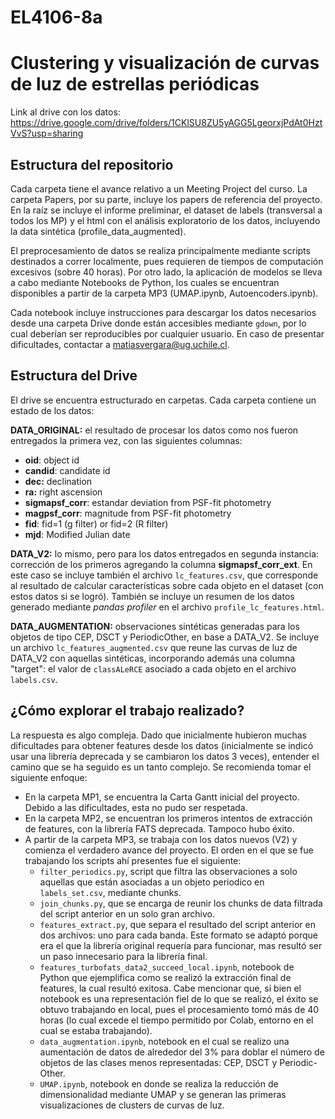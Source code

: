 # EL4106-8a
# Clustering y visualización de curvas de luz de estrellas periódicas
Link al drive con los datos:
https://drive.google.com/drive/folders/1CKlSU8ZU5yAGG5LgeorxjPdAt0HztVvS?usp=sharing

## Estructura del repositorio 
Cada carpeta tiene el avance relativo a un Meeting Project del curso. La carpeta Papers, por su parte, incluye los papers de referencia del proyecto. En la raíz se incluye el informe preliminar, el dataset de labels (transversal a todos los MP) y el html con el análisis exploratorio de los datos, incluyendo la data sintética (profile_data_augmented). 

El preprocesamiento de datos se realiza principalmente mediante scripts destinados a correr localmente, pues requieren de tiempos de computación excesivos (sobre 40 horas). Por otro lado, la aplicación de modelos se lleva a cabo mediante Notebooks de Python, los cuales se encuentran disponibles a partir de la carpeta MP3 (UMAP.ipynb, Autoencoders.ipynb). 

Cada notebook incluye instrucciones para descargar los datos necesarios desde una carpeta Drive donde están accesibles mediante `gdown`, por lo cual deberían ser reproducibles por cualquier usuario. En caso de presentar dificultades, contactar a matiasvergara@ug.uchile.cl.

## Estructura del Drive
El drive se encuentra estructurado en carpetas. Cada carpeta contiene un estado de los datos:

**DATA_ORIGINAL:** el resultado de procesar los datos como nos fueron entregados la primera vez, con las siguientes columnas:

- **oid**: object id
- **candid**: candidate id
- **dec:** declination
- **ra:** right ascension
- **sigmapsf_corr**:  estandar deviation from PSF-fit photometry
- **magpsf_corr**: magnitude from PSF-fit photometry
- **fid**: fid=1 (g filter) or fid=2 (R filter)
- **mjd**: Modified Julian date

**DATA_V2:** lo mismo, pero para los datos entregados en segunda instancia: corrección de los primeros agregando la columna **sigmapsf_corr_ext**. En este caso se incluye también el archivo `lc_features.csv`, que corresponde al resultado de calcular características sobre cada objeto en el dataset (con estos datos si se logró). También se incluye un resumen de los datos generado mediante _pandas profiler_ en el archivo `profile_lc_features.html`. 

**DATA_AUGMENTATION:** observaciones sintéticas generadas para los objetos de tipo CEP, DSCT y PeriodicOther, en base a DATA_V2. Se incluye un archivo `lc_features_augmented.csv` que reune las curvas de luz de DATA_V2 con aquellas sintéticas, incorporando además una columna "target": el valor de `classALeRCE` asociado a cada objeto en el archivo `labels.csv`. 

## ¿Cómo explorar el trabajo realizado?
La respuesta es algo compleja. Dado que inicialmente hubieron muchas dificultades para obtener features desde los datos (inicialmente se indicó usar una librería deprecada y se cambiaron los datos 3 veces), entender el camino que se ha seguido es un tanto complejo. Se recomienda tomar el siguiente enfoque:
- En la carpeta MP1, se encuentra la Carta Gantt inicial del proyecto. Debido a las dificultades, esta no pudo ser respetada.
- En la carpeta MP2, se encuentran los primeros intentos de extracción de features, con la librería FATS deprecada. Tampoco hubo éxito.
- A partir de la carpeta MP3, se trabaja con los datos nuevos (V2) y comienza el verdadero avance del proyecto. El orden en el que se fue trabajando los scripts ahí presentes fue el siguiente:
    - `filter_periodics.py`, script que filtra las observaciones a solo aquellas que están asociadas a un objeto periodico en `labels_set.csv`, mediante chunks.
    - `join_chunks.py`, que se encarga de reunir los chunks de data filtrada del script anterior en un solo gran archivo.
    - `features_extract.py`, que separa el resultado del script anterior en dos archivos: uno para cada banda. Este formato se adaptó porque era el que la librería original requería para funcionar, mas resultó ser un paso innecesario para la librería final. 
    - `features_turbofats_data2_succeed_local.ipynb`, notebook de Python que ejemplifica como se realizó la extracción final de features, la cual resultó exitosa. Cabe mencionar que, si bien el notebook es una representación fiel de lo que se realizó, el éxito se obtuvo trabajando en local, pues el procesamiento tomó más de 40 horas (lo cual excede el tiempo permitido por Colab, entorno en el cual se estaba trabajando).
    - `data_augmentation.ipynb`, notebook en el cual se realizo una aumentación de datos de alrededor del 3% para doblar el número de objetos de las clases menos representadas: CEP, DSCT y Periodic-Other. 
    -  `UMAP.ipynb`, notebook en donde se realiza la reducción de dimensionalidad mediante UMAP y se generan las primeras visualizaciones de clusters de curvas de luz. 

